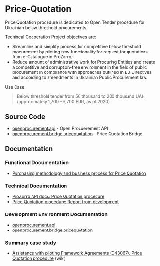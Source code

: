 # Price-Quotation

Price Quotation procedure is dedicated to Open Tender procedure for Ukrainian below threshold procurements.

Techincal Cooperation Project objectives are:
* Streamline and simplify process for competitive below threshold procurement by piloting new functionality for request for quotations from e-Catalogue in ProZorro;
* Reduce amount of administrative work for Procuring Entities and create a competitive and corruption-free environment in the field of public procurement in compliance with approaches outlined in EU Directives and according to amendments in Ukrainian Public Procurement law.

Use Case:

> Below threshold tender from 50 thousand to 200 thousand UAH (approximately 1,700 - 6,700 EUR, as of 2020)

## Source Code

 - [openprocurement.api](https://github.com/EBRD-ProZorro-FAs/openprocurement.api) - Open Procuerement API
 - [openprocurement.bridge.pricequotation](https://github.com/EBRD-ProZorro-FAs/openprocurement.bridge.pricequotation) - Price Quotation Bridge

## Documentation

### Functional Documentation

 - [Purchasing methodology and business process for Price Quotation](/documentation/functional/Purchasing-methodology-and-business-process-for-Price-Quotation.pdf)

### Technical Documentation

 - [ProZorro API docs: Price Quotation procedure](https://prozorro-api-docs.readthedocs.io/en/master/tendering/pricequotation)
 - [Price Quotation procedure: Report from development](/documentation/technical/Price-Quotation-procedure-Report-from-development.pdf)

### Development Environment Documentation

 - [openprocurement.api](https://github.com/EBRD-ProZorro-FAs/openprocurement.api#documentation)
 - [openprocurement.bridge.pricequotation](https://github.com/EBRD-ProZorro-FAs/openprocurement.bridge.pricequotation#development)

### Summary case study

 * [Assistance with piloting Framework Agreements (C43067). Price Quotation procedure](https://github.com/EBRD-ProZorro-FAs/Price-Quotation/wiki) (wiki)
